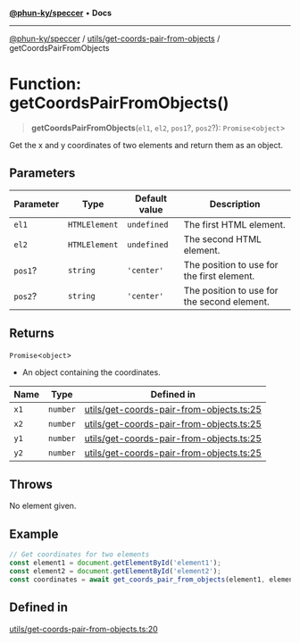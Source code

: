 [**@phun-ky/speccer**](../../../README.md) • **Docs**

***

[@phun-ky/speccer](../../../README.md) / [utils/get-coords-pair-from-objects](../README.md) / getCoordsPairFromObjects

# Function: getCoordsPairFromObjects()

> **getCoordsPairFromObjects**(`el1`, `el2`, `pos1`?, `pos2`?): `Promise`\<`object`\>

Get the x and y coordinates of two elements and return them as an object.

## Parameters

| Parameter | Type | Default value | Description |
| ------ | ------ | ------ | ------ |
| `el1` | `HTMLElement` | `undefined` | The first HTML element. |
| `el2` | `HTMLElement` | `undefined` | The second HTML element. |
| `pos1`? | `string` | `'center'` | The position to use for the first element. |
| `pos2`? | `string` | `'center'` | The position to use for the second element. |

## Returns

`Promise`\<`object`\>

- An object containing the coordinates.

| Name | Type | Defined in |
| ------ | ------ | ------ |
| `x1` | `number` | [utils/get-coords-pair-from-objects.ts:25](https://github.com/phun-ky/speccer/blob/main/src/utils/get-coords-pair-from-objects.ts#L25) |
| `x2` | `number` | [utils/get-coords-pair-from-objects.ts:25](https://github.com/phun-ky/speccer/blob/main/src/utils/get-coords-pair-from-objects.ts#L25) |
| `y1` | `number` | [utils/get-coords-pair-from-objects.ts:25](https://github.com/phun-ky/speccer/blob/main/src/utils/get-coords-pair-from-objects.ts#L25) |
| `y2` | `number` | [utils/get-coords-pair-from-objects.ts:25](https://github.com/phun-ky/speccer/blob/main/src/utils/get-coords-pair-from-objects.ts#L25) |

## Throws

No element given.

## Example

```ts
// Get coordinates for two elements
const element1 = document.getElementById('element1');
const element2 = document.getElementById('element2');
const coordinates = await get_coords_pair_from_objects(element1, element2);
```

## Defined in

[utils/get-coords-pair-from-objects.ts:20](https://github.com/phun-ky/speccer/blob/main/src/utils/get-coords-pair-from-objects.ts#L20)
